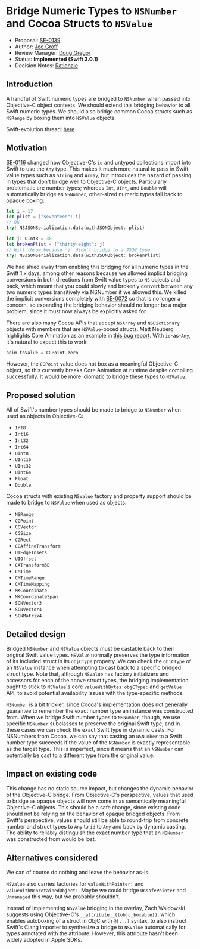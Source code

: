 # Bridge Numeric Types to `NSNumber` and Cocoa Structs to `NSValue`

* Proposal: [SE-0139](0139-bridge-nsnumber-and-nsvalue.md)
* Author: [Joe Groff](https://github.com/jckarter)
* Review Manager: [Doug Gregor](https://github.com/DougGregor)
* Status: **Implemented (Swift 3.0.1)**
* Decision Notes: [Rationale](https://lists.swift.org/pipermail/swift-evolution/Week-of-Mon-20160912/027060.html)

## Introduction

A handful of Swift numeric types are bridged to `NSNumber` when passed
into Objective-C object contexts. We should extend this bridging behavior
to all Swift numeric types. We should also bridge common Cocoa structs such as
`NSRange` by boxing them into `NSValue` objects.

Swift-evolution thread: [here](https://lists.swift.org/pipermail/swift-evolution/Week-of-Mon-20160822/026560.html)

## Motivation

[SE-0116](0116-id-as-any.md)
changed how Objective-C's `id` and untyped collections import into Swift to
use the `Any` type. This makes it much more natural to pass in Swift value
types such as `String` and `Array`, but introduces the hazard of passing in
types that don't bridge well to Objective-C objects. Particularly problematic
are number types; whereas `Int`, `UInt`, and `Double` will automatically bridge
as `NSNumber`, other-sized numeric types fall back to opaque boxing:

```swift
let i = 17
let plist = ["seventeen": i]
// OK
try! NSJSONSerialization.data(withJSONObject: plist)

let j: UInt8 = 38
let brokenPlist = ["thirty-eight": j]
// Will throw because `j` didn't bridge to a JSON type
try! NSJSONSerialization.data(withJSONObject: brokenPlist)
```

We had shied away from enabling this bridging for all numeric types in
the Swift 1.x days, among other reasons because we allowed implicit
bridging conversions in both directions from Swift value types to
`NS` objects and back, which meant that you could slowly and brokenly
convert between any two numeric types transitively via NSNumber if we
allowed this. We killed the implicit conversions completely with
[SE-0072](0072-eliminate-implicit-bridging-conversions.md)
so that is no longer a concern, so expanding the bridging behavior
should no longer be a major problem, since it must now always be
explicitly asked for.

There are also many Cocoa APIs that accept `NSArray` and `NSDictionary`
objects with members that are `NSValue`-boxed structs.
Matt Neuberg highlights Core Animation as an example in
[this bug report](https://bugs.swift.org/browse/SR-2414). With `id`-as-`Any`,
it's natural to expect this to work:

```swift
anim.toValue = CGPoint.zero
```

However, the `CGPoint` value does not box as a meaningful Objective-C object,
so this currently breaks Core Animation at runtime despite compiling
successfully. It would be more idiomatic to bridge these types to `NSValue`.

## Proposed solution

All of Swift's number types should be made to bridge to `NSNumber` when used as
objects in Objective-C:

- `Int8`
- `Int16`
- `Int32`
- `Int64`
- `UInt8`
- `UInt16`
- `UInt32`
- `UInt64`
- `Float`
- `Double`

Cocoa structs with existing `NSValue` factory and property support should
be made to bridge to `NSValue` when used as objects:

- `NSRange`
- `CGPoint`
- `CGVector`
- `CGSize`
- `CGRect`
- `CGAffineTransform`
- `UIEdgeInsets`
- `UIOffset`
- `CATransform3D`
- `CMTime`
- `CMTimeRange`
- `CMTimeMapping`
- `MKCoordinate`
- `MKCoordinateSpan`
- `SCNVector3`
- `SCNVector4`
- `SCNMatrix4`

## Detailed design

Bridged `NSNumber` and `NSValue` objects must be castable back to their
original Swift value types. `NSValue` normally preserves the type information
of its included struct in its `objCType` property. We can check the
`objCType` of an `NSValue` instance when attempting to cast back to a specific
bridged struct type. Note that, although `NSValue` has factory initializers and
accessors for each of the above struct types, the bridging implementation
ought to stick to `NSValue`'s core `valueWithBytes:objCType:` and `getValue:`
API, to avoid potential availability issues with the type-specific methods.

`NSNumber` is a bit trickier, since Cocoa's implementation does not generally
guarantee to remember the exact number type an instance was constructed from.
When we bridge Swift number types to `NSNumber`, though, we use specific
`NSNumber` subclasses to preserve the original Swift type, and in these cases
we can check the exact Swift type in dynamic casts. For NSNumbers from
Cocoa, we can say that casting an `NSNumber` to a Swift
number type succeeds if the value of the `NSNumber` is exactly representable
as the target type. This is imperfect, since it means that an `NSNumber` can
potentially be cast to a different type from the original value.

## Impact on existing code

This change has no static source impact, but changes the dynamic behavior of
the Objective-C bridge. From Objective-C's perspective, values that used to
bridge as opaque objects will now come in as semantically meaningful
Objective-C objects. This should be a safe change, since existing code should
not be relying on the behavior of opaque bridged objects. From Swift's
perspective, values should still be able to round-trip from concrete number
and struct types to `Any` to `id` to `Any` and back by dynamic casting.
The ability to reliably distinguish the exact number type that an `NSNumber`
was constructed from would be lost.

## Alternatives considered

We can of course do nothing and leave the behavior as-is.

`NSValue` also carries factories for `valueWithPointer:` and
`valueWithNonretainedObject:`. Maybe we could bridge
`UnsafePointer` and `Unmanaged` this way, but we probably shouldn't.

Instead of implementing `NSValue` bridging in the overlay, Zach Waldowski
suggests using Objective-C's `__attribute__((objc_boxable))`, which enables
autoboxing of a struct in ObjC with `@(...)` syntax, to also instruct Swift's
Clang importer to synthesize a bridge to `NSValue` automatically for types
annotated with the attribute. However, this attribute hasn't been widely
adopted in Apple SDKs.
